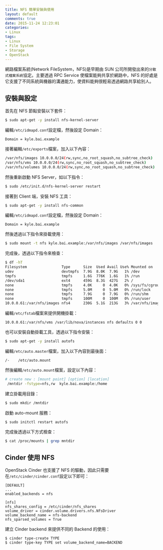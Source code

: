 ```yaml
---
title: NFS 簡單安裝與使用
layout: default
comments: true
date: 2015-11-24 12:23:01
categories:
- Linux
tags:
- Linux
- File System
- Storage
- OpenStack
---
```

網路檔案系統(Network FileSystem，NFS)是早期由 SUN 公司所開發出來的`分散式檔案系統`協定。主要透過 RPC Service 使檔案能夠共享於網路中，NFS 的好處是它支援了不同系統與機器的溝通能力，使資料能夠很輕易透過網路共享給別人。

<!--more-->

## 安裝與設定
首先在 NFS 節點安裝以下套件：
```sh
$ sudo apt-get -y install nfs-kernel-server
```

編輯`/etc/idmapd.conf`設定檔，然後設定 Domain：
```
Domain = kyle.bai.example
```

接著編輯`/etc/exports`檔案，加入以下內容：
```sh
/var/nfs/images 10.0.0.0/24(rw,sync,no_root_squash,no_subtree_check)
/var/nfs/vms 10.0.0.0/24(rw,sync,no_root_squash,no_subtree_check)
/var/nfs/volumes 10.0.0.0/24(rw,sync,no_root_squash,no_subtree_check)
```

然後重新啟動 NFS Server，如以下指令：
```sh
$ sudo /etc/init.d/nfs-kernel-server restart
```

接著到 Client 端，安裝 NFS 工具：
```sh
$ sudo apt-get -y install nfs-common
```

編輯`/etc/idmapd.conf`設定檔，然後設定 Domain：
```
Domain = kyle.bai.example
```

然後透過以下指令來掛載使用：
```sh
$ sudo mount -t nfs kyle.bai.example:/var/nfs/images /var/nfs/images
```

完成後，透過以下指令來檢查：
```sh
$ df -hT
Filesystem                Type      Size  Used Avail Use% Mounted on
udev                      devtmpfs  7.9G  8.0K  7.9G   1% /dev
tmpfs                     tmpfs     1.6G  776K  1.6G   1% /run
/dev/sda1                 ext4      459G  8.3G  427G   2% /
none                      tmpfs     4.0K     0  4.0K   0% /sys/fs/cgroup
none                      tmpfs     5.0M     0  5.0M   0% /run/lock
none                      tmpfs     7.9G     0  7.9G   0% /run/shm
none                      tmpfs     100M     0  100M   0% /run/user
10.0.0.61:/var/nfs/images nfs4      230G  5.1G  213G   3% /var/nfs/images
```

編輯`/etc/fstab`檔案來提供開機掛載：
```
10.0.0.61:/var/nfs/vms /var/lib/nova/instances nfs defaults 0 0
```

也可以安裝自動掛載工具，透過以下指令安裝：
```sh
$ sudo apt-get -y install autofs
```

編輯`/etc/auto.master`檔案，加入以下內容到最後面：
```
/-    /etc/auto.mount
```

然後編輯`/etc/auto.mount`檔案，設定以下內容：
```sh
# create new : [mount point] [option] [location]
 /mntdir -fstype=nfs,rw  kyle.bai.example:/home
```

建立掛載用目錄：
```sh
$ sudo mkdir /mntdir
```

啟動 auto-mount 服務：
```sh
$ sudo initctl restart autofs
```

完成後透過以下方式檢查：
```sh
$ cat /proc/mounts | grep mntdir
```

## Cinder 使用 NFS
OpenStack Cinder 也支援了 NFS 的驅動，因此只需要在`/etc/cinder/cinder.conf`設定以下即可：
```
[DEFAULT]
...
enabled_backends = nfs

[nfs]
nfs_shares_config = /etc/cinder/nfs_shares
volume_driver = cinder.volume.drivers.nfs.NfsDriver
volume_backend_name = nfs-backend
nfs_sparsed_volumes = True
```

建立 Cinder backend 來提供不同的 Backend 的使用：
```
$ cinder type-create TYPE
$ cinder type-key TYPE set volume_backend_name=BACKEND
```
